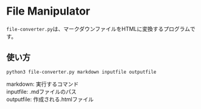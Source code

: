 
# File Manipulator

`file-converter.py`は、マークダウンファイルをHTMLに変換するプログラムです。

## 使い方

```
python3 file-converter.py markdown inputfile outputfile
```

markdown: 実行するコマンド\
inputfile: .mdファイルのパス\
outputfile: 作成される.htmlファイル


